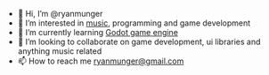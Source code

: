 - 👋 Hi, I’m @ryanmunger
- 👀 I’m interested in [music](https://soundcloud.com/ryanmunger), programming and game development
- 🌱 I’m currently learning [Godot game engine](https://godotengine.org/)
- 💞️ I’m looking to collaborate on game development, ui libraries and anything music related
- 📫 How to reach me ryanmunger@gmail.com

<!---
ryanmunger/ryanmunger is a ✨ special ✨ repository because its `README.md` (this file) appears on your GitHub profile.
You can click the Preview link to take a look at your changes.
--->
